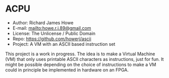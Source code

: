 # ACPU

* Author:  Richard James Howe
* E-mail:  <mailto:howe.r.j.89@gmail.com>
* License: The Unlicense / Public Domain
* Repo:    <https://github.com/howerj/ascii>
* Project: A VM with an ASCII based instruction set

This project is a work in progress. The idea is to make a Virtual Machine (VM) that
only uses printable ASCII characters as instructions, just for fun. It might be
possible depending on the choice of instructions to make a VM could in
principle be implemented in hardware on an FPGA.

